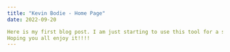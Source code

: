 ```yaml
---
title: "Kevin Bodie - Home Page"
date: 2022-09-20

Here is my first blog post. I am just starting to use this tool for a site so it will grow over time.
Hoping you all enjoy it!!!!
---
```

